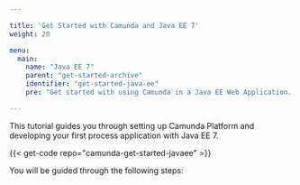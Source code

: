 ```yaml
---

title: 'Get Started with Camunda and Java EE 7'
weight: 20

menu:
  main:
    name: "Java EE 7"
    parent: "get-started-archive"
    identifier: "get-started-java-ee"
    pre: "Get started with using Camunda in a Java EE Web Application. Learn how to Camunda together with JSF, CDI, EJBs and JPA."

---
```


This tutorial guides you through setting up Camunda Platform and developing your first process application with Java EE 7.

{{< get-code repo="camunda-get-started-javaee" >}}

You will be guided through the following steps:
